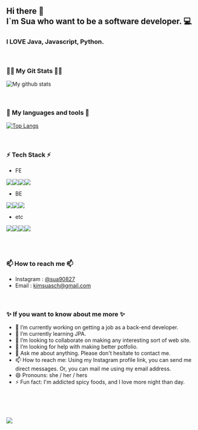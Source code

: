 ## Hi there 👋<br>I`m Sua who want to be a software developer. 💻

### I LOVE Java, Javascript, Python.
<br>

### 👩‍💻 My Git Stats 👩‍💻
![My github stats](https://github-readme-stats.vercel.app/api?username=Sua90827)<br><br><br>

### 🧰 My languages and tools 🧰
[![Top Langs](https://github-readme-stats.vercel.app/api/top-langs/?username=Sua90827&layout=compact)](https://github.com/Sua90827/Sua90827)
<br><br><br>

### ⚡ Tech Stack ⚡
- FE
<div style="display:flex;">
<img src="https://img.shields.io/badge/JavaScript-yellow?style=flat&logo=Sass&logoColor=F7DF1E"/> 
<img src="https://img.shields.io/badge/HTML5-red?style=flat&logo=Sass&logoColor=E34F26"/> 
<img src="https://img.shields.io/badge/CSS3-green?style=flat&logo=Sass&logoColor=1572B6"/> 
<img src="https://img.shields.io/badge/jQuery-white?style=flat&logo=Sass&logoColor=0769AD"/>
</div>

- BE
<div style="display:flex;">
<img src="https://img.shields.io/badge/Java-green?style=flat&logo=Sass&logoColor=66CFE3"/>
<img src="https://img.shields.io/badge/Node.js-yellow?style=flat&logo=Sass&logoColor=339933"/>
<img src="https://img.shields.io/badge/Python-white?style=flat&logo=Sass&logoColor=3776AB"/>
</div>

- etc
<div style="display:flex;">
<img src="https://img.shields.io/badge/SpringBoot-green?style=flat&logo=Sass&logoColor=6DB33F"/>
<img src="https://img.shields.io/badge/Gradle-black?style=flat&logo=Sass&logoColor=02303A"/>
<img src="https://img.shields.io/badge/Maven-yellow?style=flat&logo=Sass&logoColor=F7DF1E"/> 
<img src="https://img.shields.io/badge/PL/SQL-white?style=flat&logo=Sass&logoColor=4169E1"/>
</div>
<br><br><br>

### 📫 How to reach me 📫
* Instagram : [@sua90827](https://www.instagram.com/sua90827/)
* Email : [kimsuasch@gmail.com](mailto:kimsuasch@gmail.com)
<br><br><br>



### ✨ If you want to know about me more ✨ 

- 🔭 I’m currently working on getting a job as a back-end developer.
- 🌱 I’m currently learning JPA.
- 👯 I’m looking to collaborate on making any interesting sort of web site.
- 🤔 I’m looking for help with making better potfolio.
- 💬 Ask me about anything. Please don't hesitate to contact me.
- 📫 How to reach me: Using my Instagram profile link, you can send me direct messages. Or, you can mail me using my email address.
- 😄 Pronouns: she / her / hers
- ⚡ Fun fact: I'm addicted spicy foods, and I love more night than day.

<br><br><br>
<p align="left">
  <a href="https://hits.seeyoufarm.com"><img src="https://hits.seeyoufarm.com/api/count/incr/badge.svg?url=https%3A%2F%2Fgithub.com%2Fsua90827&count_bg=%2341B883&title_bg=%23CDC2C2&icon=github.svg&icon_color=%23E7E7E7&title=hits&edge_flat=false"/></a>
</p>

